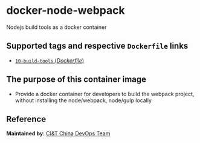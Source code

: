 # docker-node-webpack
Nodejs build tools as a docker container

## Supported tags and respective `Dockerfile` links
-	[`10-build-tools` (*Dockerfile*)](https://github.com/ciandt-china-dev/docker-node/blob/master/10/build-tools/Dockerfile)

## The purpose of this container image

- Provide a docker container for developers to build the webpack project, without installing the node/webpack, node/gulp locally

## Reference
**Maintained by**:
[CI&T China DevOps Team](https://www.ciandt.com.cn)
